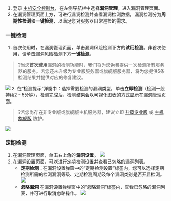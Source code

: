 1. 登录 [主机安全控制台](https://console.cloud.tencent.com/cwp/app-vul)，在左侧导航栏中选择**漏洞管理**，进入漏洞管理页面。
2. 在漏洞管理页面上方，可进行漏洞检测并查看漏洞检测数据，漏洞检测分为**周期性检测**和**一键检测**，以满足您对服务器日常巡检的需求。
 
### 一键检测
1. 首次使用时，在漏洞管理页面，单击漏洞风险检测下方的**试用检测**。非首次使用，请单击漏洞风险检测下方**一键检测**。
>?当您**首次使用**漏洞的检测功能时，我们将为您免费提供一次检测所有服务器的服务。若您还未升级为专业版服务器或旗舰版服务器，将为您提供5条检测结果并提供对应的修复建议。
>
![](https://qcloudimg.tencent-cloud.cn/raw/e4bcb54e24c0d6a3b18a298b1ab4b3f9.png)
2. 在“检测提示”弹窗中：选择需要检测的漏洞类型，单击**立即检测**（检测一般持续2 - 5分钟），检测完成后，检测结果会以可视化图表的方式显示在漏洞管理页面。
>?若您尚存在非专业版或旗舰版主机服务器，建议立即 [升级专业版](https://buy.cloud.tencent.com/yunjing?ADTAG=cwp.buy.pro.vulManage) 或 [主机旗舰版](https://console.cloud.tencent.com/cwp/app-vul) 防护。
>
![](https://qcloudimg.tencent-cloud.cn/raw/2e6d49c23b8901c6e324bc630ed09cec.png)

### 定期检测
1. 在漏洞管理页面，单击右上角的**漏洞设置**。
![](https://qcloudimg.tencent-cloud.cn/raw/20965dfaa6eb768701376a0f188ce80a.png)
2. 在漏洞设置页面，可以进行定期检测设置并查看已忽略的漏洞列表。
	  - **定期检测**：在漏洞设置弹窗中的“定期检测设置”标签内，您可以选择定期检测所需的检测漏洞等级、定期检测周期及每个漏洞类别是否开启检测。
	![](https://qcloudimg.tencent-cloud.cn/raw/5dcf6d6767bd902eeb96522218d5a22f.png)
		[](id:hltdgl)
      - **忽略漏洞**
 在漏洞设置弹弹窗中的“忽略漏洞”标签内，查看已忽略的漏洞列表，并可进行取消忽略操作。
![](https://qcloudimg.tencent-cloud.cn/raw/79ed4fa46e83b8e23810a03deb7e2ad8.png)
			
